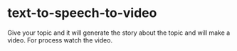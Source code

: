 # text-to-speech-to-video
Give your topic and it will generate the story about the topic and will make a video. For process watch the video.
